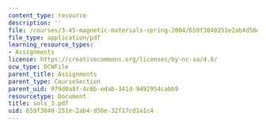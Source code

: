 ```yaml
---
content_type: resource
description: ''
file: /courses/3-45-magnetic-materials-spring-2004/659f3040251e2ab4d56e32f17cd1a1c4_sols_3.pdf
file_type: application/pdf
learning_resource_types:
- Assignments
license: https://creativecommons.org/licenses/by-nc-sa/4.0/
ocw_type: OCWFile
parent_title: Assignments
parent_type: CourseSection
parent_uid: 979d0a8f-4c6b-edab-341d-9492954cabb9
resourcetype: Document
title: sols_3.pdf
uid: 659f3040-251e-2ab4-d56e-32f17cd1a1c4
---
```

